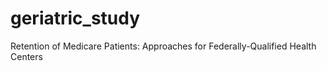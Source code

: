 # geriatric_study
Retention of Medicare Patients: Approaches for Federally-Qualified Health Centers
